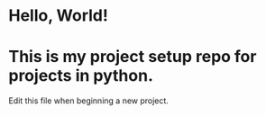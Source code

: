 # Hello, World! 
# This is my project setup repo for projects in python.

Edit this file when beginning a new project.
